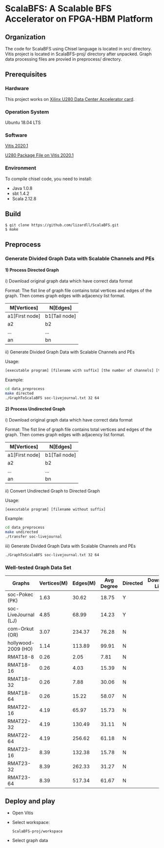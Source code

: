 # ScalaBFS: A Scalable BFS Accelerator on FPGA-HBM Platform

## Organization

The code for ScalaBFS using Chisel language is located in src/ directory. Vitis project is located in ScalaBFS-proj/ directory after unpacked. Graph data processing files are provied in preprocess/ directory.

## Prerequisites

### Hardware

This project works on [Xilinx U280 Data Center Accelerator card](https://www.xilinx.com/products/boards-and-kits/alveo/u280.html).

### Operation System

Ubuntu 18.04 LTS

### Software

[Vitis 2020.1](https://www.xilinx.com/support/download/index.html/content/xilinx/en/downloadNav/vitis/2020-1.html)

[U280 Package File on Vitis 2020.1](https://www.xilinx.com/products/boards-and-kits/alveo/u280.html#gettingStarted)

### Environment

To compile chisel code, you need to install:

- Java 1.0.8
- sbt 1.4.2
- Scala 2.12.8


## Build 

```
$ git clone https://github.com/lizardll/ScalaBFS.git
$ make
```

## Preprocess

### Generate Divided Graph Data with Scalable Channels and PEs

#### 1) Process Directed Graph

i) Download original graph data which have correct data format

Format: The fist line of graph file contains total vertices and edges of the graph. Then comes graph edges with adjacency list format.

| M[Vertices]    | N[Edges]      |
| -------------- | ------------- |
| a1[First node] | b1[Tail node] |
| a2             | b2            |
| ...            | ...           |
| an             | bn            |

ii) Generate Divided Graph Data with Scalable Channels and PEs

Usage: 

```bash
[executable program] [filename with suffix] [the number of channels] [the number of PEs]
```

Example:

```bash
cd data_preprocess
make directed
./GraphToScalaBFS soc-livejournal.txt 32 64
```

#### 2) Process Undirected Graph

i) Download original graph data which have correct data format

Format: The fist line of graph file contains total vertices and edges of the graph. Then comes graph edges with adjacency list format.

| M[Vertices]    | N[Edges]      |
| -------------- | ------------- |
| a1[First node] | b1[Tail node] |
| a2             | b2            |
| ...            | ...           |
| an             | bn            |

ii) Convert Undirected Graph to Directed Graph

Usage:

```bash
[executable program] [filename without suffix]
```

Example:

```bash
cd data_preprocess
make undirected
./transfer soc-livejournal
```

iii) Generate Divided Graph Data with Scalable Channels and PEs

```bash
./GraphToScalaBFS soc-livejournal.txt 32 64
```

### Well-tested Graph Data Set

| Graphs                  | Vertices(M) | Edges(M) | Avg Degree | Directed | Download Link |
| ----------------------- | ----------- | -------- | ---------- | -------- | ------------- |
| soc\-Pokec \(PK\)       | 1\.63       | 30\.62   | 18\.75     | Y        |               |
| soc\-LiveJournal \(LJ\) | 4\.85       | 68\.99   | 14\.23     | Y        |               |
| com\-Orkut \(OR\)       | 3\.07       | 234\.37  | 76\.28     | N        |               |
| hollywood\-2009 \(HO\)  | 1\.14       | 113\.89  | 99\.91     | N        |               |
| RMAT18\-8               | 0\.26       | 2\.05    | 7\.81      | N        |               |
| RMAT18\-16              | 0\.26       | 4\.03    | 15\.39     | N        |               |
| RMAT18\-32              | 0\.26       | 7\.88    | 30\.06     | N        |               |
| RMAT18\-64              | 0\.26       | 15\.22   | 58\.07     | N        |               |
| RMAT22\-16              | 4\.19       | 65\.97   | 15\.73     | N        |               |
| RMAT22\-32              | 4\.19       | 130\.49  | 31\.11     | N        |               |
| RMAT22\-64              | 4\.19       | 256\.62  | 61\.18     | N        |               |
| RMAT23\-16              | 8\.39       | 132\.38  | 15\.78     | N        |               |
| RMAT23\-32              | 8\.39       | 262\.33  | 31\.27     | N        |               |
| RMAT23\-64              | 8\.39       | 517\.34  | 61\.67     | N        |               |

## Deploy and play

- Open Vitis

- Select workspace:

  ```
  ScalaBFS-proj/workspace
  ```

- Select graph data

